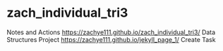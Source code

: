# zach_individual_tri3
Notes and Actions
https://zachye111.github.io/zach_individual_tri3/
Data Structures Project
https://zachye111.github.io/jekyll_page_1/
Create Task 
